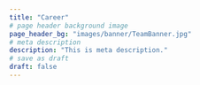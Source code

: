 ```yaml
---
title: "Career"
# page header background image
page_header_bg: "images/banner/TeamBanner.jpg"
# meta description
description: "This is meta description."
# save as draft
draft: false
---
```





